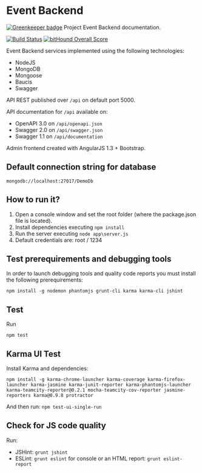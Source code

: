 # Event Backend #

[![Greenkeeper badge](https://badges.greenkeeper.io/pjmolina/event-backend.svg)](https://greenkeeper.io/)
Project Event Backend documentation.

[![Build Status](https://travis-ci.org/pjmolina/event-backend.svg?branch=master)](https://travis-ci.org/pjmolina/event-backend)
[![bitHound Overall Score](https://www.bithound.io/github/pjmolina/event-backend/badges/score.svg)](https://www.bithound.io/github/pjmolina/event-backend)

Event Backend services implemented using the following technologies:

* NodeJS
* MongoDB
* Mongoose
* Baucis
* Swagger

API REST published over `/api` on default port 5000.

API documentation for `/api` available on:
 
* OpenAPI 3.0 on `/api/openapi.json`
* Swagger 2.0 on `/api/swagger.json`
* Swagger 1.1 on `/api/documentation`

Admin frontend created with AngularJS 1.3 + Bootstrap.

## Default connection string for database ##
`mongodb://localhost:27017/DemoDb`

## How to run it? ##

1. Open a console window and set the root folder (where the package.json file is located).
2. Install dependencies executing `npm install`
3. Run the server executing `node app\server.js`
4. Default credentials are: root / 1234

## Test prerequirements and debugging tools ##
In order to launch debugging tools and quality code reports you must install the following prerequirements:

```npm install -g nodemon phantomjs grunt-cli karma karma-cli jshint```

## Test ##
Run 

```npm test```

## Karma UI Test ##
Install Karma and dependencies:

```
npm install -g karma-chrome-launcher karma-coverage karma-firefox-launcher karma-jasmine karma-junit-reporter karma-phantomjs-launcher karma-teamcity-reporter@0.2.1 mocha-teamcity-cov-reporter jasmine-reporters karma@0.9.8 protractor
```

And then run: `npm test-ui-single-run`


## Check for JS code quality ##

Run:
- JSHint: `grunt jshint`
- ESLint: `grunt eslint` for console or an HTML report: `grunt eslint-report`


